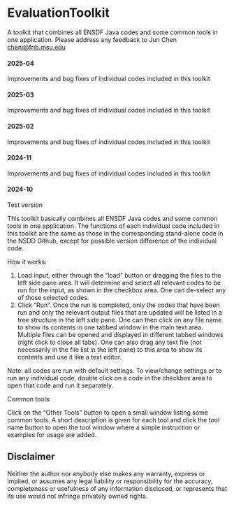 # EvaluationToolkit
A toolkit that combines all ENSDF Java codes and some common tools in one application. Please address any feedback to Jun Chen chenj@frib.msu.edu

#### 2025-04 
Improvements and bug fixes of individual codes included in this toolkit

#### 2025-03 
Improvements and bug fixes of individual codes included in this toolkit

#### 2025-02 
Improvements and bug fixes of individual codes included in this toolkit

#### 2024-11 
Improvements and bug fixes of individual codes included in this toolkit

#### 2024-10 
Test version

This toolkit basically combines all ENSDF Java codes and some common tools in one application. The functions of each individual code included in this toolkit are the same as those in the corresponding stand-alone code in the NSDD Github, except for possible version difference of the individual code.

How it works:
1.	Load input, either through the “load” button or dragging the files to the left side pane area. It will determine and select all relevant codes to be run for the input, as shown in the checkbox area. One can de-select any of those selected codes.
2.	Click “Run”. Once the run is completed, only the codes that have been run and only the relevant output files that are updated will be listed in a tree structure in the left side pane. One can then click on any file name to show its contents in one tabbed window in the main text area. Multiple files can be opened and displayed in different tabbed windows (right click to close all tabs). One can also drag any text file (not necessarily in the file list in the left pane) to this area to show its contents and use it like a text editor.

Note: all codes are run with default settings. To view/change settings or to run any individual code, double click on a code in the checkbox area to open that code and run it separately. 

Common tools:

Click on the “Other Tools” button to open a small window listing some common tools. A short description is given for each tool and click the tool name button to open the tool window where a simple instruction or examples for usage are added.

## Disclaimer

Neither the author nor anybody else makes any warranty, express or implied, or assumes any legal liability or responsibility for the accuracy, completeness or usefulness of any information disclosed, or represents that its use would not infringe privately owned rights.
